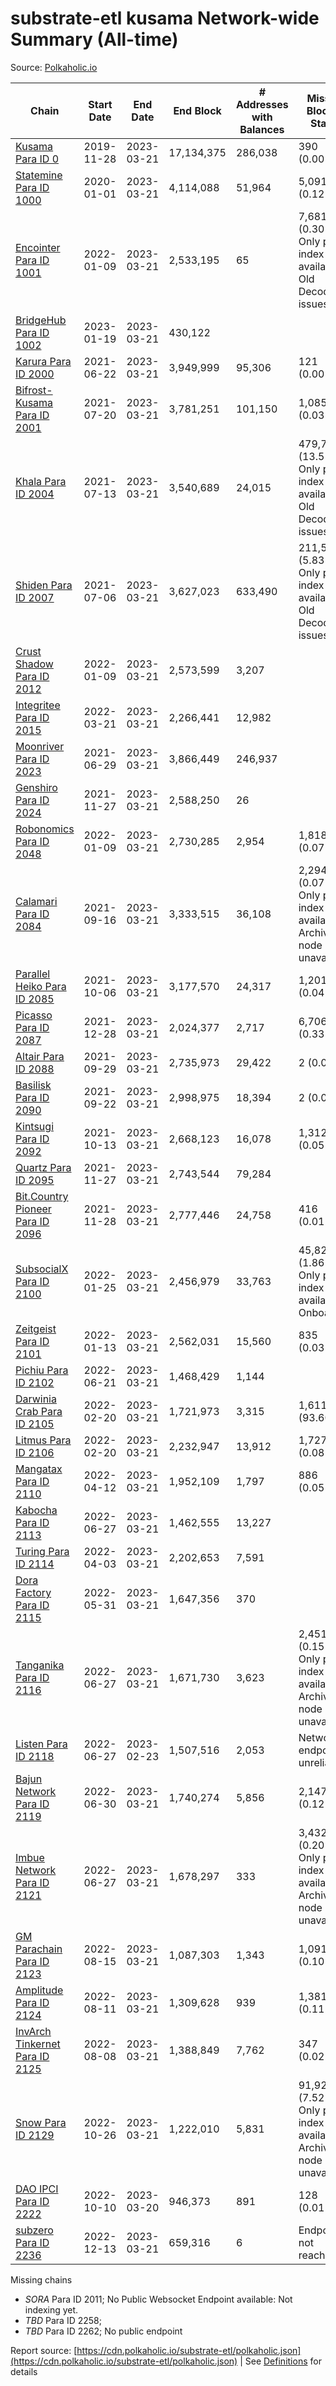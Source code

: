 # substrate-etl kusama Network-wide Summary (All-time)

Source: [Polkaholic.io](https://polkaholic.io)


| Chain            | Start Date | End Date | End Block | # Addresses with Balances | Missing Blocks / Status |
| ---------------- | ---------- | ---------| --------- | ------------------------- | ----------------------- |
| [Kusama Para ID 0](/kusama/0-kusama) | 2019-11-28 | 2023-03-21 | 17,134,375 |  286,038 | 390 (0.00%)  |
| [Statemine Para ID 1000](/kusama/1000-statemine) | 2020-01-01 | 2023-03-21 | 4,114,088 |  51,964 | 5,091 (0.12%)  |
| [Encointer Para ID 1001](/kusama/1001-encointer) | 2022-01-09 | 2023-03-21 | 2,533,195 |  65 | 7,681 (0.30%) Only partial index available: Old Decoding issues |
| [BridgeHub Para ID 1002](/kusama/1002-bridgehub) | 2023-01-19 | 2023-03-21 | 430,122 |   |    |
| [Karura Para ID 2000](/kusama/2000-karura) | 2021-06-22 | 2023-03-21 | 3,949,999 |  95,306 | 121 (0.00%)  |
| [Bifrost-Kusama Para ID 2001](/kusama/2001-bifrost-ksm) | 2021-07-20 | 2023-03-21 | 3,781,251 |  101,150 | 1,085 (0.03%)  |
| [Khala Para ID 2004](/kusama/2004-khala) | 2021-07-13 | 2023-03-21 | 3,540,689 |  24,015 | 479,738 (13.55%) Only partial index available: Old Decoding issues |
| [Shiden Para ID 2007](/kusama/2007-shiden) | 2021-07-06 | 2023-03-21 | 3,627,023 |  633,490 | 211,530 (5.83%) Only partial index available: Old Decoding issues |
| [Crust Shadow Para ID 2012](/kusama/2012-shadow) | 2022-01-09 | 2023-03-21 | 2,573,599 |  3,207 |    |
| [Integritee Para ID 2015](/kusama/2015-integritee) | 2022-03-21 | 2023-03-21 | 2,266,441 |  12,982 |    |
| [Moonriver Para ID 2023](/kusama/2023-moonriver) | 2021-06-29 | 2023-03-21 | 3,866,449 |  246,937 |    |
| [Genshiro Para ID 2024](/kusama/2024-genshiro) | 2021-11-27 | 2023-03-21 | 2,588,250 |  26 |    |
| [Robonomics Para ID 2048](/kusama/2048-robonomics) | 2022-01-09 | 2023-03-21 | 2,730,285 |  2,954 | 1,818 (0.07%)  |
| [Calamari Para ID 2084](/kusama/2084-calamari) | 2021-09-16 | 2023-03-21 | 3,333,515 |  36,108 | 2,294 (0.07%) Only partial index available: Archive node unavailable |
| [Parallel Heiko Para ID 2085](/kusama/2085-parallel-heiko) | 2021-10-06 | 2023-03-21 | 3,177,570 |  24,317 | 1,201 (0.04%)  |
| [Picasso Para ID 2087](/kusama/2087-picasso) | 2021-12-28 | 2023-03-21 | 2,024,377 |  2,717 | 6,706 (0.33%)  |
| [Altair Para ID 2088](/kusama/2088-altair) | 2021-09-29 | 2023-03-21 | 2,735,973 |  29,422 | 2 (0.00%)  |
| [Basilisk Para ID 2090](/kusama/2090-basilisk) | 2021-09-22 | 2023-03-21 | 2,998,975 |  18,394 | 2 (0.00%)  |
| [Kintsugi Para ID 2092](/kusama/2092-kintsugi) | 2021-10-13 | 2023-03-21 | 2,668,123 |  16,078 | 1,312 (0.05%)  |
| [Quartz Para ID 2095](/kusama/2095-quartz) | 2021-11-27 | 2023-03-21 | 2,743,544 |  79,284 |    |
| [Bit.Country Pioneer Para ID 2096](/kusama/2096-bitcountrypioneer) | 2021-11-28 | 2023-03-21 | 2,777,446 |  24,758 | 416 (0.01%)  |
| [SubsocialX Para ID 2100](/kusama/2100-subsocialx) | 2022-01-25 | 2023-03-21 | 2,456,979 |  33,763 | 45,822 (1.86%) Only partial index available: Onboarding |
| [Zeitgeist Para ID 2101](/kusama/2101-zeitgeist) | 2022-01-13 | 2023-03-21 | 2,562,031 |  15,560 | 835 (0.03%)  |
| [Pichiu Para ID 2102](/kusama/2102-pichiu) | 2022-06-21 | 2023-03-21 | 1,468,429 |  1,144 |    |
| [Darwinia Crab Para ID 2105](/kusama/2105-crab) | 2022-02-20 | 2023-03-21 | 1,721,973 |  3,315 | 1,611,821 (93.60%)  |
| [Litmus Para ID 2106](/kusama/2106-litmus) | 2022-02-20 | 2023-03-21 | 2,232,947 |  13,912 | 1,727 (0.08%)  |
| [Mangatax Para ID 2110](/kusama/2110-mangatax) | 2022-04-12 | 2023-03-21 | 1,952,109 |  1,797 | 886 (0.05%)  |
| [Kabocha Para ID 2113](/kusama/2113-kabocha) | 2022-06-27 | 2023-03-21 | 1,462,555 |  13,227 |    |
| [Turing Para ID 2114](/kusama/2114-turing) | 2022-04-03 | 2023-03-21 | 2,202,653 |  7,591 |    |
| [Dora Factory Para ID 2115](/kusama/2115-dorafactory) | 2022-05-31 | 2023-03-21 | 1,647,356 |  370 |    |
| [Tanganika Para ID 2116](/kusama/2116-tanganika) | 2022-06-27 | 2023-03-21 | 1,671,730 |  3,623 | 2,451 (0.15%) Only partial index available: Archive node unavailable |
| [Listen Para ID 2118](/kusama/2118-listen) | 2022-06-27 | 2023-02-23 | 1,507,516 |  2,053 |   Network endpoint unreliable |
| [Bajun Network Para ID 2119](/kusama/2119-bajun) | 2022-06-30 | 2023-03-21 | 1,740,274 |  5,856 | 2,147 (0.12%)  |
| [Imbue Network Para ID 2121](/kusama/2121-imbue) | 2022-06-27 | 2023-03-21 | 1,678,297 |  333 | 3,432 (0.20%) Only partial index available: Archive node unavailable |
| [GM Parachain Para ID 2123](/kusama/2123-gm) | 2022-08-15 | 2023-03-21 | 1,087,303 |  1,343 | 1,091 (0.10%)  |
| [Amplitude Para ID 2124](/kusama/2124-amplitude) | 2022-08-11 | 2023-03-21 | 1,309,628 |  939 | 1,381 (0.11%)  |
| [InvArch Tinkernet Para ID 2125](/kusama/2125-tinkernet) | 2022-08-08 | 2023-03-21 | 1,388,849 |  7,762 | 347 (0.02%)  |
| [Snow Para ID 2129](/kusama/2129-snow) | 2022-10-26 | 2023-03-21 | 1,222,010 |  5,831 | 91,926 (7.52%) Only partial index available: Archive node unavailable |
| [DAO IPCI Para ID 2222](/kusama/2222-daoipci) | 2022-10-10 | 2023-03-20 | 946,373 |  891 | 128 (0.01%)  |
| [subzero Para ID 2236](/kusama/2236-subzero) | 2022-12-13 | 2023-03-21 | 659,316 |  6 |   Endpoint not reachable |

Missing chains


* *SORA* Para ID 2011; No Public Websocket Endpoint available: Not indexing yet.
* *TBD* Para ID 2258; 
* *TBD* Para ID 2262; No public endpoint

Report source: [https://cdn.polkaholic.io/substrate-etl/polkaholic.json](https://cdn.polkaholic.io/substrate-etl/polkaholic.json) | See [Definitions](/DEFINITIONS.md) for details
